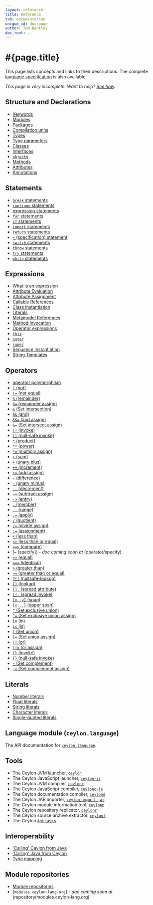 ```yaml
---
layout: reference
title: Reference
tab: documentation
unique_id: docspage
author: Tom Bentley
doc_root: ..
---
```


# #{page.title}

This page lists concepts and links to their descriptions. The complete 
[language specification](#{page.doc_root}/spec) is also available.

_This page is very incomplete. Want to help? [See how](/code/website)._


## Structure and Declarations

* [Keywords](structure/keyword)
* [Modules](structure/module)
* [Packages](structure/package)
* [Compilation units](structure/compilation-unit)
* [Types](structure/type)
* [Type parameters](structure/type-parameters)
* [Classes](structure/class)
* [Interfaces](structure/class)
* [`object`s](structure/object)
* [Methods](structure/method)
* [Attributes](structure/attribute)
* [Annotations](structure/annotation) <!-- m5 -->

## Statements

* [`break` statements](statement/break)
* [`continue` statements](statement/continue)
* [expression statements](expression)
* [`for` statements](statement/for)
* [`if` statements](statement/if)
* [`import` statements](statement/import)
* [`return` statements](statement/return)
* [`=` (specification) statement](statement/specification)
* [`switch` statements](statement/switch)
* [`throw` statements](statement/throw)
* [`try` statements](statement/try)
* [`while` statements](statement/while)

## Expressions

* [What is an expression](expression)
* [Attribute Evaluation](expression/attribute-evaluation)
* [Attribute Assignment](expression/attribute-assignment)
* [Callable References](expression/callable-reference)
* [Class Instantiation](expression/class-instantiation)
* [Literals](#literals)
* [Metamodel References](expression/metamodel-reference) <!-- m5 -->
* [Method Invocation](expression/invocation)
* [Operator expressions](#operators)
* [`this`](expression/this)
* [`outer`](expression/outer) <!-- m3 -->
* [`super`](expression/super)
* [Sequence Instantiation](expression/sequence-instantiation)
* [String Templates](expression/string-template)

## Operators

* [operator polymorphism](operator/operator-polymorphism)
* [`!`   (not)](operator/not)
* [`!=`  (not equal)](operator/not-equal)
* [`%`   (remainder)](operator/remainder)
* [`%=`  (remainder assign)](operator/remainder-assign)
* [`&`   (Set intersection)](operator/intersection) <!-- m3 -->
* [`&&`  (and)](operator/and)
* [`&&=` (and assign)](operator/and-assign)
* [`&=`  (Set intersect assign)](operator/intersect-assign) <!-- m3 -->
* [`()`  (invoke)](operator/invoke)
* [`()`  (null-safe invoke)](operator/nullsafe-invoke)
* [`*`   (product)](operator/product)
* [`**`  (power)](operator/power)
* [`*=`  (multiply assign)](operator/multiply-assign)
* [`+`   (sum)](operator/sum)
* [`+`   (unary plus)](operator/unary_plus)
* [`++`  (increment)](operator/increment)
* [`+=`  (add assign)](operator/add-assign)
* [`-`   (difference)](operator/difference)
* [`-`   (unary minus)](operator/unary_minus)
* [`--`  (decrement)](operator/decrement)
* [`-=`  (subtract assign)](operator/subtract-assign)
* [`->`  (entry)](operator/entry)
* [`.`   (member)](operator/member)
* [`..`  (range)](operator/range)
* [`.=`  (apply)](operator/apply)
* [`/`   (quotient)](operator/quotient)
* [`/=`  (divide assign)](operator/divide-assign)
* [`:=`  (assignment)](operator/assignment)
* [`<`   (less than)](operator/less-than)
* [`<=`  (less than or equal)](operator/less-than-or-equal)
* [`<=>` (compare)](operator/compare)
* [`=`   (specify)] - _doc coming soon at_ (operator/specify)
* [`==`  (equal)](operator/equal)
* [`===` (identical)](operator/identical)
* [`>`   (greater than)](operator/greater-than)
* [`>=`  (greater than or equal)](operator/greater-than-or-equal)
* [`?[]` (nullsafe-lookup)](operator/nullsafe-lookup)
* [`[]`  (lookup)](operator/lookup)
* [`[].` (spread attribute)](operator/spread-attribute)
* [`[].` (spread invoke)](operator/spread-invoke)
* [`[x..y]` (span)](operator/span)
* [`[x...]` (upper span)](operator/upper-span)
* [`^`   (Set exclusive union)](operator/exclusive-union) <!-- m3 -->
* [`^=`  (Set exclusive union assign)](operator/exclusive-union-assign) <!-- m3 -->
* [`in`  (in)](operator/in)
* [`is`  (is)](operator/is)
* [`|`   (Set union)](operator/union) <!-- m3 -->
* [`|=`  (Set union assign)](operator/union-assign) <!-- m3 -->
* [`||`  (or)](operator/or)
* [`||=` (or assign)](operator/or-assign)
* [`{}`  (invoke)](operator/invoke)
* [`{}`  (null-safe invoke)](operator/nullsafe-invoke)
* [`~`   (Set complement)](operator/complement) <!-- m3 -->
* [`~=`  (Set complement assign)](operator/complement-assign) <!-- m3 -->


## Literals

* [Number literals](literal/number)
* [Float literals](literal/float)
* [String literals](literal/string)
* [Character literals](literal/character)
* [Single-quoted literals](literal/single-quoted) <!-- m-later -->

## Language module (`ceylon.language`)

The API documentation for [`ceylon.language`](#{page.doc_root}/api/ceylon/language).


## Tools

* The Ceylon JVM launcher, [`ceylon`](tool/ceylon)
* The Ceylon JavaScript launcher, [`ceylon-js`](tool/ceylon-js) <!-- m3 -->
* The Ceylon JVM compiler, [`ceylonc`](tool/ceylonc)
* The Ceylon JavaScript compiler, [`ceylonc-js`](tool/ceylonc-js) <!-- m3 -->
* The Ceylon documentation compiler, [`ceylond`](tool/ceylond)
* The Ceylon JAR importer, [`ceylon-import-jar`](tool/ceylon-import-jar) <!-- m3 -->
* The Ceylon module information tool, [`ceylonp`](tool/ceylonp) <!-- m4 -->
* The Ceylon repository replicator, [`ceylonr`](tool/ceylonr) <!-- m4 -->
* The Ceylon source archive extractor, [`ceylonf`](tool/ceylonf) <!-- m4 -->
* The Ceylon [`Ant` tasks](tool/ant)

## Interoperability

* ['Calling' Ceylon from Java](interoperability/ceylon-from-java)
* ['Calling' Java from Ceylon](interoperability/java-from-ceylon)
* [Type mapping](interoperability/type-mapping)

## Module repositories

* [Module repositories](repository)
* [`modules.ceylon-lang.org`] - _doc coming soon at_ (repository/modules.ceylon-lang.org) <!-- m3 -->
